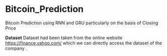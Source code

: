 # Bitcoin_Prediction
Bitcoin Prediction using RNN and GRU particularly on the basis of Closing Price 

**Dataset**
      Dataset had been taken from the online website https://finance.yahoo.com/ which we can directly access the dataset of the company .
